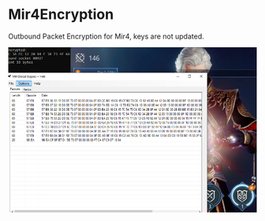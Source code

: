 # Mir4Encryption
Outbound Packet Encryption for Mir4, keys are not updated.  

![Alt text](2.PNG?raw=true "Sample")  
